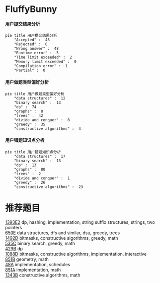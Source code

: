 # FluffyBunny

<!-- tabs:start -->



#### **用户提交结果分析**

```mermaid
pie title 用户提交结果分析
    "Accepted" :  43
    "Rejected" :  0
    "Wrong answer" :  48
    "Runtime error" :  5
    "Time limit exceeded" :  2
    "Memory limit exceeded" :  0
    "Compilation error" :  1
    "Partial" :  0
```

#### **用户做题类型偏好分析**

```mermaid
pie title 用户做题类型偏好分析
    "data structures" :  12
    "binary search" :  13
    "dp" :  74
    "graphs" :  8
    "trees" :  42
    "divide and conquer" :  8
    "greedy" :  35
    "constructive algorithms" :  4
```
#### **用户错题知识点分析**

```mermaid
pie title 用户错题知识点分析
    "data structures" :  17
    "binary search" :  13
    "dp" :  13
    "graphs" :  80
    "trees" :  2
    "divide and conquer" :  1
    "greedy" :  26
    "constructive algorithms" :  23
```



<!-- tabs:end -->
# 推荐题目
[1393E2](https://codeforces.com/contest/1393E/problem/2)		dp,
                        hashing,
                        implementation,
                        string suffix structures,
                        strings,
                        two pointers		  
[650E](https://codeforces.com/contest/650/problem/E)		data structures,
                        dfs and similar,
                        dsu,
                        greedy,
                        trees		  
[1492D](https://codeforces.com/contest/1492/problem/D)		bitmasks,
                        constructive algorithms,
                        greedy,
                        math		  
[535C](https://codeforces.com/contest/535/problem/C)		binary search,
                        greedy,
                        math		  
[429B](https://codeforces.com/contest/429/problem/B)		dp		  
[1088D](https://codeforces.com/contest/1088/problem/D)		bitmasks,
                        constructive algorithms,
                        implementation,
                        interactive		  
[851B](https://codeforces.com/contest/851/problem/B)		geometry,
                        math		  
[48A](https://codeforces.com/contest/48/problem/A)		implementation,
                        schedules		  
[851A](https://codeforces.com/contest/851/problem/A)		implementation,
                        math		  
[1343B](https://codeforces.com/contest/1343/problem/B)		constructive algorithms,
                        math		  
